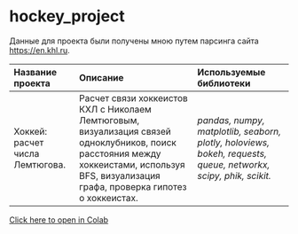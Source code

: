 # hockey_project

Данные для проекта были получены мною путем парсинга сайта https://en.khl.ru.

| Название проекта | Описание | Используемые библиотеки | 
| :---------------------- | :---------------------- | :---------------------- |
| Хоккей: расчет числа Лемтюгова. | Расчет связи хоккеистов КХЛ с Николаем Лемтюговым, визуализация связей одноклубников, поиск расстояния между хоккеистами, используя BFS, визуализация графа, проверка гипотез о хоккеистах. | *pandas, numpy, matplotlib, seaborn, plotly, holoviews, bokeh, requests, queue, networkx, scipy, phik, scikit.* |


[Click here to open in Colab](https://colab.research.google.com/drive/1ryzmwlK0cgXfd3u7pNVoyAp52a7qlg1W?usp=sharing)

